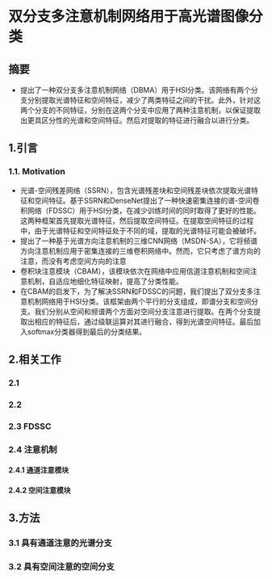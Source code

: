 # 双分支多注意机制网络用于高光谱图像分类 #
## 摘要 ##
- 提出了一种双分支多注意机制网络（DBMA）用于HSI分类。该网络有两个分支分别提取光谱特征和空间特征，减少了两类特征之间的干扰。此外，针对这两个分支的不同特征，分别在这两个分支中应用了两种注意机制，以保证提取出更具区分性的光谱和空间特征。然后对提取的特征进行融合以进行分类。
## 1.引言 ##
### 1.1. Motivation ###
- 光谱-空间残差网络（SSRN），包含光谱残差块和空间残差块依次提取光谱特征和空间特征。基于SSRN和DenseNet提出了一种快速密集连接的谱-空间卷积网络（FDSSC）用于HSI分类，在减少训练时间的同时取得了更好的性能。这两种框架首先提取光谱特征，然后提取空间特征。在提取空间特征的过程中，由于光谱特征和空间特征处于不同的域，提取的光谱特征可能会被破坏。
-  提出了一种基于光谱方向注意机制的三维CNN网络（MSDN-SA），它将频谱方向注意机制应用于密集连接的三维卷积网络中。然而，它只考虑了谱方向的注意，而没有考虑空间方向的注意
- 卷积块注意模块（CBAM），该模块依次在网络中应用信道注意机制和空间注意机制，自适应地细化特征映射，提高了分类性能。
- 在CBAM的启发下，为了解决SSRN和FDSSC的问题，我们提出了双分支多注意机制网络用于HSI分类。该框架由两个平行的分支组成，即谱分支和空间分支。我们分别从空间和频谱两个方面对空间分支注意进行提取。在两个分支提取出相应的特征后，通过级联运算对其进行融合，得到光谱空间特征。最后加入softmax分类器得到最后的分类结果。
## 2.相关工作 ##
### 2.1 
### 2.2 
### 2.3 FDSSC ###
### 2.4 注意机制 ###
#### 2.4.1 通道注意模块 ####
#### 2.4.2 空间注意模块 ####
## 3.方法 ##
### 3.1 具有通道注意的光谱分支 ###
### 3.2 具有空间注意的空间分支 ###


